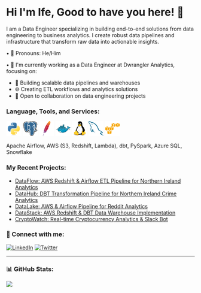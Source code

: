 # Hi I'm Ife, Good to have you here! 👋

I am a Data Engineer specializing in building end-to-end solutions from data engineering to business analytics. I create robust data pipelines and infrastructure that transform raw data into actionable insights.

• 👨 Pronouns: He/Him

• 💫 I'm currently working as a Data Engineer at Dwrangler Analytics, focusing on:
  * 🌟 Building scalable data pipelines and warehouses
  * 🌐 Creating ETL workflows and analytics solutions
  * 🤝 Open to collaboration on data engineering projects

### Language, Tools, and Services:

<div align="left">
<img src="https://raw.githubusercontent.com/devicons/devicon/master/icons/python/python-original.svg" alt="python" width="40" height="40"/>
<img src="https://raw.githubusercontent.com/devicons/devicon/master/icons/postgresql/postgresql-original.svg" alt="postgresql" width="40" height="40"/>
<img src="https://raw.githubusercontent.com/devicons/devicon/master/icons/apache/apache-original.svg" alt="apache" width="40" height="40"/>
<img src="https://raw.githubusercontent.com/devicons/devicon/master/icons/docker/docker-original.svg" alt="docker" width="40" height="40"/>
<img src="https://raw.githubusercontent.com/devicons/devicon/master/icons/linux/linux-original.svg" alt="linux" width="40" height="40"/>
<img src="https://raw.githubusercontent.com/devicons/devicon/master/icons/mysql/mysql-original.svg" alt="mysql" width="40" height="40"/>
<img src="https://raw.githubusercontent.com/devicons/devicon/master/icons/amazonwebservices/amazonwebservices-original.svg" alt="aws" width="40" height="40"/>
</div>

Apache Airflow, AWS (S3, Redshift, Lambda), dbt, PySpark, Azure SQL, Snowflake

### My Recent Projects:

* [DataFlow: AWS Redshift & Airflow ETL Pipeline for Northern Ireland Analytics](https://github.com/ifyjakande/crime_dwelling_pipeline)
* [DataHub: DBT Transformation Pipeline for Northern Ireland Crime Analytics](https://github.com/ifyjakande/northern-ireland-etl)
* [DataLake: AWS & Airflow Pipeline for Reddit Analytics](https://github.com/ifyjakande/reddit_project)
* [DataStack: AWS Redshift & DBT Data Warehouse Implementation](https://github.com/ifyjakande/redshift_datawarehouse_project)
* [CryptoWatch: Real-time Cryptocurrency Analytics & Slack Bot](https://github.com/ifyjakande/crypto_alert)

### 🤝 Connect with me:
[![LinkedIn](https://img.shields.io/badge/-LinkedIn-0077B5?style=flat&logo=linkedin&logoColor=white)](https://linkedin.com/in/akande-ifeoluwa)
[![Twitter](https://img.shields.io/badge/-Twitter-1DA1F2?style=flat&logo=twitter&logoColor=white)](https://twitter.com/ladi_akande)

---

### 📊 GitHub Stats:
![](https://github-readme-stats.vercel.app/api?username=ifyjakande&theme=dark&hide_border=false&include_all_commits=true&count_private=true)
